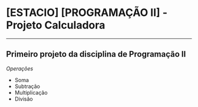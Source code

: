 # [ESTACIO] [PROGRAMAÇÃO II] - Projeto Calculadora

---

## Primeiro projeto da disciplina de Programação II

*Operações*

- Soma
- Subtração
- Multiplicação
- Divisão